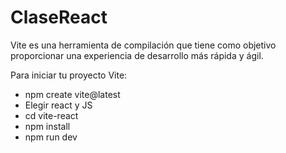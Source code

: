# ClaseReact

Vite es una herramienta de compilación que tiene como objetivo proporcionar una experiencia de desarrollo más rápida y ágil. 

Para iniciar tu proyecto Vite:
- npm create vite@latest
- Elegir react y JS
- cd vite-react
- npm install
- npm run dev

